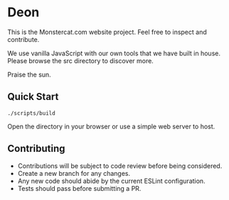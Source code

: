 # Deon

This is the Monstercat.com website project. Feel free to inspect and contribute.

We use vanilla JavaScript with our own tools that we have built in house. Please
browse the src directory to discover more.

Praise the sun.

## Quick Start

```
./scripts/build
```

Open the directory in your browser or use a simple web server to host.

## Contributing

 * Contributions will be subject to code review before being considered.
 * Create a new branch for any changes.
 * Any new code should abide by the current ESLint configuration.
 * Tests should pass before submitting a PR.
